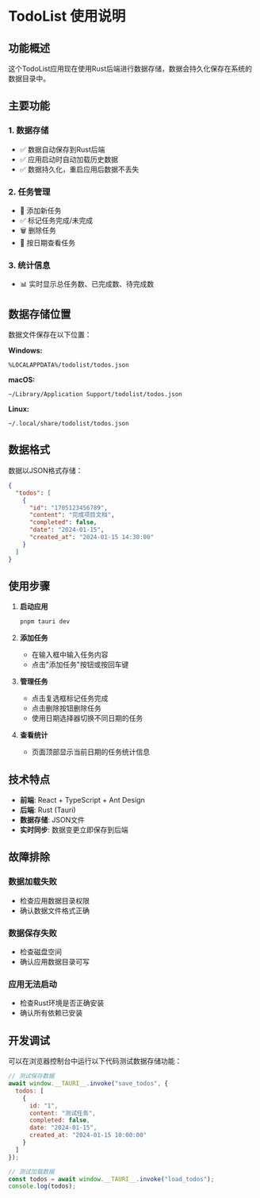 # TodoList 使用说明

## 功能概述

这个TodoList应用现在使用Rust后端进行数据存储，数据会持久化保存在系统的数据目录中。

## 主要功能

### 1. 数据存储
- ✅ 数据自动保存到Rust后端
- ✅ 应用启动时自动加载历史数据
- ✅ 数据持久化，重启应用后数据不丢失

### 2. 任务管理
- 📝 添加新任务
- ✅ 标记任务完成/未完成
- 🗑️ 删除任务
- 📅 按日期查看任务

### 3. 统计信息
- 📊 实时显示总任务数、已完成数、待完成数

## 数据存储位置

数据文件保存在以下位置：

**Windows:**
```
%LOCALAPPDATA%/todolist/todos.json
```

**macOS:**
```
~/Library/Application Support/todolist/todos.json
```

**Linux:**
```
~/.local/share/todolist/todos.json
```

## 数据格式

数据以JSON格式存储：

```json
{
  "todos": [
    {
      "id": "1705123456789",
      "content": "完成项目文档",
      "completed": false,
      "date": "2024-01-15",
      "created_at": "2024-01-15 14:30:00"
    }
  ]
}
```

## 使用步骤

1. **启动应用**
   ```bash
   pnpm tauri dev
   ```

2. **添加任务**
   - 在输入框中输入任务内容
   - 点击"添加任务"按钮或按回车键

3. **管理任务**
   - 点击复选框标记任务完成
   - 点击删除按钮删除任务
   - 使用日期选择器切换不同日期的任务

4. **查看统计**
   - 页面顶部显示当前日期的任务统计信息

## 技术特点

- **前端**: React + TypeScript + Ant Design
- **后端**: Rust (Tauri)
- **数据存储**: JSON文件
- **实时同步**: 数据变更立即保存到后端

## 故障排除

### 数据加载失败
- 检查应用数据目录权限
- 确认数据文件格式正确

### 数据保存失败
- 检查磁盘空间
- 确认应用数据目录可写

### 应用无法启动
- 检查Rust环境是否正确安装
- 确认所有依赖已安装

## 开发调试

可以在浏览器控制台中运行以下代码测试数据存储功能：

```javascript
// 测试保存数据
await window.__TAURI__.invoke("save_todos", { 
  todos: [
    {
      id: "1",
      content: "测试任务",
      completed: false,
      date: "2024-01-15",
      created_at: "2024-01-15 10:00:00"
    }
  ]
});

// 测试加载数据
const todos = await window.__TAURI__.invoke("load_todos");
console.log(todos);
``` 
